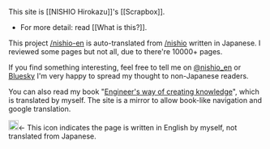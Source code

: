 
This site is [[NISHIO Hirokazu]]'s [[Scrapbox]].
- For more detail: read [[What is this?]].

This project [/nishio-en](https://scrapbox.io/nishio-en) is auto-translated from [/nishio](https://scrapbox.io/nishio) written in Japanese. I reviewed some pages but not all, due to there're 10000+ pages.

If you find something interesting, feel free to tell me on [@nishio_en](https://twitter.com/nishio_en) or [Bluesky](https://bsky.app/profile/nishio.bsky.social)
I'm very happy to spread my thought to non-Japanese readers.

You can also read my book "[Engineer's way of creating knowledge](https://mem.nhiro.org/Engineer's_way_of_creating_knowledge)", which is translated by myself. The site is a mirror to allow book-like navigation and google translation.

<img src='https://scrapbox.io/api/pages/nishio/en/icon' alt='en.icon' height="19.5"/>← This icon indicates the page is written in English by myself, not translated from Japanese.
